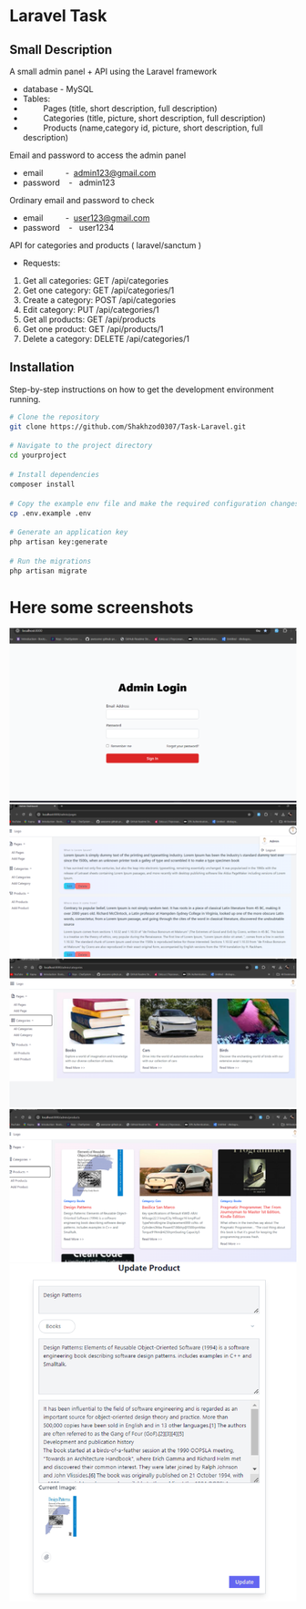 # Laravel Task

## Small Description
A small admin panel + API using the Laravel framework

- database - MySQL
- Tables:
- &nbsp;&nbsp;&nbsp;&nbsp;&nbsp;&nbsp;&nbsp;&nbsp;&nbsp;Pages (title, short description, full description)
- &nbsp;&nbsp;&nbsp;&nbsp;&nbsp;&nbsp;&nbsp;&nbsp;&nbsp;Categories (title, picture, short description, full description)
- &nbsp;&nbsp;&nbsp;&nbsp;&nbsp;&nbsp;&nbsp;&nbsp;&nbsp;Products (name,category id, picture, short description, full description)

Email and password to access the admin panel
- email &nbsp;&nbsp;&nbsp;&nbsp;&nbsp;&nbsp;&nbsp;&nbsp;&nbsp;-&nbsp;&nbsp;admin123@gmail.com
- password &nbsp;&nbsp;&nbsp;-&nbsp;&nbsp;&nbsp;admin123

Ordinary email and password to check 
- email &nbsp;&nbsp;&nbsp;&nbsp;&nbsp;&nbsp;&nbsp;&nbsp;&nbsp;-&nbsp;&nbsp;user123@gmail.com
- password &nbsp;&nbsp;&nbsp;-&nbsp;&nbsp;&nbsp;user1234

API for categories and products ( laravel/sanctum )

- Requests:
1) Get all categories: GET /api/categories
2) Get one category: GET /api/categories/1
3) Create a category: POST /api/categories
4) Edit category: PUT /api/categories/1
5) Get all products: GET /api/products
6) Get one product: GET /api/products/1
7) Delete a category: DELETE /api/categories/1


## Installation
Step-by-step instructions on how to get the development environment running.

```bash
# Clone the repository
git clone https://github.com/Shakhzod0307/Task-Laravel.git

# Navigate to the project directory
cd yourproject

# Install dependencies
composer install

# Copy the example env file and make the required configuration changes
cp .env.example .env

# Generate an application key
php artisan key:generate

# Run the migrations
php artisan migrate

```
# Here some screenshots

![Screenshot of the application](public/screenshots/image1.png)
![Screenshot of the application](public/screenshots/image2.png)
![Screenshot of the application](public/screenshots/image3.png)
![Screenshot of the application](public/screenshots/image4.png)
![Screenshot of the application](public/screenshots/image5.png)
